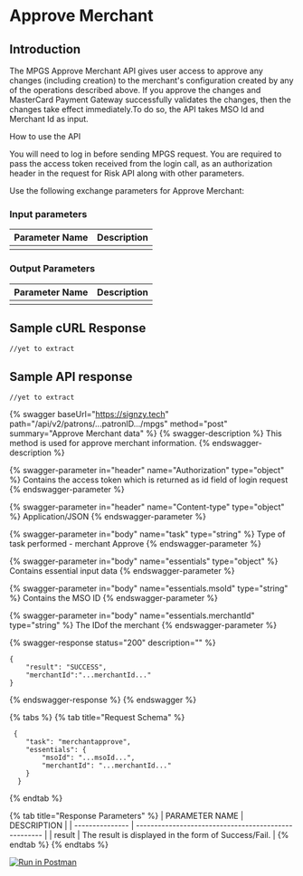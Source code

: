 # Approve Merchant

## Introduction

The MPGS Approve Merchant API gives user access to approve any changes (including creation) to the merchant's configuration created by any of the operations described above. If you approve the changes and MasterCard Payment Gateway successfully validates the changes, then the changes take effect immediately.To do so, the API takes MSO Id and Merchant Id as input.

How to use the API


You will need to log in before sending MPGS request. You are required to pass the access token received from the login call, as an authorization header in the request for Risk API along with other parameters.

Use the following exchange parameters for Approve Merchant:

### Input parameters

| Parameter Name | Description |
| -------------- | ----------- |
|                |             |

### Output Parameters

| Parameter Name | Description |
| -------------- | ----------- |
|                |             |

## Sample cURL Response

```
//yet to extract
```

## Sample API response

```
//yet to extract
```







{% swagger baseUrl="https://signzy.tech" path="/api/v2/patrons/...patronID.../mpgs" method="post" summary="Approve Merchant data" %}
{% swagger-description %}
This method is used for approve merchant information.
{% endswagger-description %}

{% swagger-parameter in="header" name="Authorization" type="object" %}
Contains the access token which is returned as id field of login request
{% endswagger-parameter %}

{% swagger-parameter in="header" name="Content-type" type="object" %}
Application/JSON
{% endswagger-parameter %}

{% swagger-parameter in="body" name="task" type="string" %}
Type of task performed - merchant Approve
{% endswagger-parameter %}

{% swagger-parameter in="body" name="essentials" type="object" %}
Contains essential input data
{% endswagger-parameter %}

{% swagger-parameter in="body" name="essentials.msoId" type="string" %}
Contains the MSO ID
{% endswagger-parameter %}

{% swagger-parameter in="body" name="essentials.merchantId" type="string" %}
The IDof the merchant
{% endswagger-parameter %}

{% swagger-response status="200" description="" %}
```
{
    "result": "SUCCESS",
    "merchantId":"...merchantId..."
}
```
{% endswagger-response %}
{% endswagger %}

{% tabs %}
{% tab title="Request Schema" %}
```
 {
    "task": "merchantapprove",
    "essentials": {
        "msoId": "...msoId...",
        "merchantId": "...merchantId..."
    }
  }
```
{% endtab %}

{% tab title="Response Parameters" %}
| PARAMETER NAME  | DESCRIPTION                                          |
| --------------- | ---------------------------------------------------- |
| result          | The result is displayed in the form of Success/Fail. |
{% endtab %}
{% endtabs %}

&#x20;[![Run in Postman](https://run.pstmn.io/button.svg)](https://www.getpostman.com/collections/9c843e2a9e3982f099d3)
